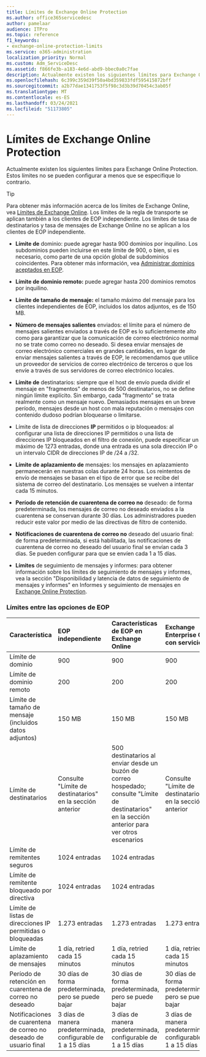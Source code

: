 ```yaml
---
title: Límites de Exchange Online Protection
ms.author: office365servicedesc
author: pamelaar
audience: ITPro
ms.topic: reference
f1_keywords:
- exchange-online-protection-limits
ms.service: o365-administration
localization_priority: Normal
ms.custom: Adm_ServiceDesc
ms.assetid: f866fe3b-a183-4e6d-abd9-bbec0a0c7fae
description: Actualmente existen los siguientes límites para Exchange Online Protection. Estos límites no se pueden configurar a menos que se especifique lo contrario.
ms.openlocfilehash: 6c399c359d39f50a4bd359833fdf595415872bff
ms.sourcegitcommit: a2b77dae1341753f5f98c3d3b39d70454c3ab05f
ms.translationtype: MT
ms.contentlocale: es-ES
ms.lasthandoff: 03/24/2021
ms.locfileid: "51173805"
---
```

# <a name="exchange-online-protection-limits"></a>Límites de Exchange Online Protection

Actualmente existen los siguientes límites para Exchange Online Protection. Estos límites no se pueden configurar a menos que se especifique lo contrario. 
  
> [!TIP]
> Para obtener más información acerca de los límites de Exchange Online, vea [Límites de Exchange Online](../exchange-online-service-description/exchange-online-limits.md). Los límites de la regla de transporte se aplican también a los clientes de EOP independiente. Los límites de tasa de destinatarios y tasa de mensajes de Exchange Online no se aplican a los clientes de EOP independiente. 
  
- **Límite de** dominio: puede agregar hasta 900 dominios por inquilino. Los subdominios pueden incluirse en este límite de 900, o bien, si es necesario, como parte de una opción global de subdominios coincidentes. Para obtener más información, vea [Administrar dominios aceptados en EOP](/microsoft-365/security/office-365-security/exchange-online-protection-overview).

- **Límite de dominio remoto:** puede agregar hasta 200 dominios remotos por inquilino.
    
- **Límite de tamaño de mensaje:** el tamaño máximo del mensaje para los clientes independientes de EOP, incluidos los datos adjuntos, es de 150 MB. 
    
- **Número de mensajes salientes** enviados: el límite para el número de mensajes salientes enviados a través de EOP es lo suficientemente alto como para garantizar que la comunicación de correo electrónico normal no se trate como correo no deseado. Si desea enviar mensajes de correo electrónico comerciales en grandes cantidades, en lugar de enviar mensajes salientes a través de EOP, le recomendamos que utilice un proveedor de servicios de correo electrónico de terceros o que los envíe a través de sus servidores de correo electrónico locales. 
    
- **Límite de** destinatarios: siempre que el host de envío pueda dividir el mensaje en "fragmentos" de menos de 500 destinatarios, no se define ningún límite explícito. Sin embargo, cada "fragmento" se trata realmente como un mensaje nuevo. Demasiados mensajes en un breve período, mensajes desde un host con mala reputación o mensajes con contenido dudoso podrían bloquearse o limitarse. 
    
- Límite de lista de direcciones **IP** permitidos o ip bloqueados: al configurar una lista de direcciones IP permitidos o una lista de direcciones IP bloqueados en el filtro de conexión, puede especificar un máximo de 1273 entradas, donde una entrada es una sola dirección IP o un intervalo CIDR de direcciones IP de /24 a /32. 
    
- **Límite de aplazamiento de** mensajes: los mensajes en aplazamiento permanecerán en nuestras colas durante 24 horas. Los reintentos de envío de mensajes se basan en el tipo de error que se recibe del sistema de correo del destinatario. Los mensajes se vuelven a intentar cada 15 minutos. 
    
- **Período de retención de cuarentena de correo no** deseado: de forma predeterminada, los mensajes de correo no deseado enviados a la cuarentena se conservan durante 30 días. Los administradores pueden reducir este valor por medio de las directivas de filtro de contenido. 
    
- **Notificaciones de cuarentena de correo no** deseado del usuario final: de forma predeterminada, si está habilitada, las notificaciones de cuarentena de correo no deseado del usuario final se envían cada 3 días. Se pueden configurar para que se envíen cada 1 a 15 días. 
    
- **Límites** de seguimiento de mensajes y informes: para obtener información sobre los límites de seguimiento de mensajes y informes, vea la sección "Disponibilidad y latencia de datos de seguimiento de mensajes y informes" en Informes y seguimiento de mensajes en [Exchange Online Protection](/microsoft-365/security/office-365-security/reporting-and-message-trace-in-exchange-online-protection).
    
### <a name="limits-across-eop-options"></a>Límites entre las opciones de EOP

| Característica | EOP independiente | Características de EOP en Exchange  Online | Exchange Enterprise CAL con servicios |
|:-----|:-----|:-----|:-----|
|Límite de dominio  <br/> |900  <br/> |900  <br/> |900  <br/> |
|Límite de dominio remoto  <br/> |200  <br/> |200  <br/> |200  <br/> |
|Límite de tamaño de mensaje (incluidos datos adjuntos)  <br/> |150 MB  <br/> |150 MB  <br/> |150 MB  <br/> |
|Límite de destinatarios  <br/> |Consulte "Límite de destinatarios" en la sección anterior  <br/> |500 destinatarios al enviar desde un buzón de correo hospedado; consulte "Límite de destinatarios" en la sección anterior para ver otros escenarios  <br/> |Consulte "Límite de destinatarios" en la sección anterior  <br/> |
|Límite de remitentes seguros  <br/> |1024 entradas  <br/> |1024 entradas  <br/> ||
|Límite de remitente bloqueado por directiva  <br/> |1024 entradas  <br/> |1024 entradas  <br/> ||
|Límite de listas de direcciones IP permitidas o bloqueadas  <br/> |1.273 entradas  <br/> |1.273 entradas  <br/> |1.273 entradas  <br/> |
|Límite de aplazamiento de mensajes  <br/> |1 día, retried cada 15 minutos  <br/> |1 día, retried cada 15 minutos  <br/> |1 día, retried cada 15 minutos  <br/> |
|Período de retención en cuarentena de correo no deseado  <br/> |30 días de forma predeterminada, pero se puede bajar  <br/> |30 días de forma predeterminada, pero se puede bajar  <br/> |30 días de forma predeterminada, pero se puede bajar  <br/> |
|Notificaciones de cuarentena de correo no deseado de usuario final  <br/> |3 días de manera predeterminada, configurable de 1 a 15 días  <br/> |3 días de manera predeterminada, configurable de 1 a 15 días  <br/> |3 días de manera predeterminada, configurable de 1 a 15 días  <br/> |
